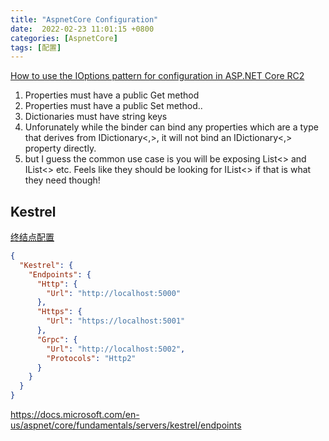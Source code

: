 ```yaml
---
title: "AspnetCore Configuration"
date:  2022-02-23 11:01:15 +0800
categories: [AspnetCore]
tags: [配置]
---
```


[How to use the IOptions pattern for configuration in ASP.NET Core RC2](https://andrewlock.net/how-to-use-the-ioptions-pattern-for-configuration-in-asp-net-core-rc2/)

1. Properties must have a public Get method
2. Properties must have a public Set method..
3. Dictionaries must have string keys
4. Unforunately while the binder can bind any properties which are a type that derives from IDictionary<,>, it will not bind an IDictionary<,> property directly.
5. but I guess the common use case is you will be exposing List<> and IList<> etc. Feels like they should be looking for IList<> if that is what they need though!



## Kestrel

[终结点配置](https://docs.microsoft.com/zh-cn/aspnet/core/fundamentals/configuration)

```json
{
  "Kestrel": {
    "Endpoints": {
      "Http": {
        "Url": "http://localhost:5000"
      },
      "Https": {
        "Url": "https://localhost:5001"
      },
      "Grpc": {
        "Url": "http://localhost:5002",
        "Protocols": "Http2"
      }
    }
  }
}
```

https://docs.microsoft.com/en-us/aspnet/core/fundamentals/servers/kestrel/endpoints

